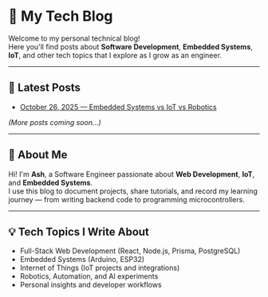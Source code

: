 # 🧠 My Tech Blog

Welcome to my personal technical blog!  
Here you'll find posts about **Software Development**, **Embedded Systems**, **IoT**, and other tech topics that I explore as I grow as an engineer.

---

## 📝 Latest Posts

- [October 26, 2025 — Embedded Systems vs IoT vs Robotics](posts/2025-10-26-embedded-vs-iot-vs-robotics.md)

*(More posts coming soon...)*

---

## 👤 About Me

Hi! I'm **Ash**, a Software Engineer passionate about **Web Development**, **IoT**, and **Embedded Systems**.  
I use this blog to document projects, share tutorials, and record my learning journey — from writing backend code to programming microcontrollers.

---

## 💡 Tech Topics I Write About

- Full-Stack Web Development (React, Node.js, Prisma, PostgreSQL)
- Embedded Systems (Arduino, ESP32)
- Internet of Things (IoT projects and integrations)
- Robotics, Automation, and AI experiments
- Personal insights and developer workflows
